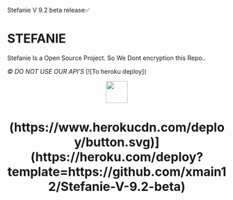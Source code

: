 Stefanie V 9.2 beta release✅

# STEFANIE
Stefanie Is a Open Source Project.
So We Dont encryption this Repo..

*©️ DO NOT USE OUR API'S*
[![To heroku deploy](<div align="center">

  <img src="https://telegra.ph/file/713e74c1a7ec2948e06c3.jpg" width="50" height="50">

  <h1>  (https://www.herokucdn.com/deploy/button.svg)](https://heroku.com/deploy?template=https://github.com/xmain12/Stefanie-V-9.2-beta)  </h1>

